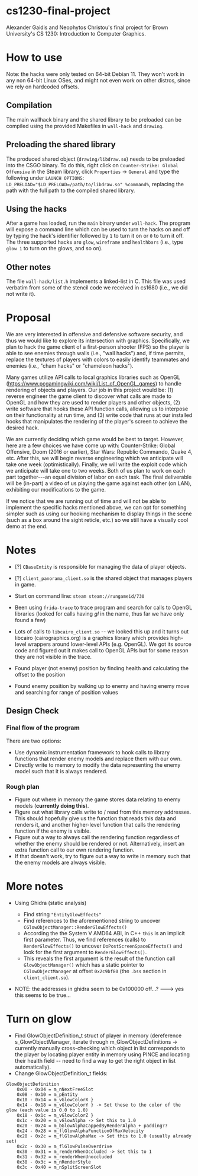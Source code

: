 # cs1230-final-project
Alexander Gaidis and Neophytos Christou's final project for Brown University's CS 1230: Introduction to Computer Graphics.

# How to use 

Note: the hacks were only tested on 64-bit Debian 11. They won't work in any non 64-bit Linux OSes, and might not even work on other distros, since we rely on hardcoded offsets.

## Compilation

The main wallhack binary and the shared library to be preloaded can be compiled using the provided Makefiles in `wall-hack` and `drawing`.

## Preloading the shared library

The produced shared object (`drawing/libdraw.so`) needs to be preloaded into the CSGO binary. To do this, right click on `Counter-Strike: Global Offensive` in the Steam library, click `Properties` -> `General` and type the following under `LAUNCH OPTIONS`: `LD_PRELOAD="$LD_PRELOAD=/path/to/libdraw.so" %command%`, replacing the path with the full path to the compiled shared library.

## Using the hacks

After a game has loaded, run the `main` binary under `wall-hack`. The program will expose a command line which can be used to turn the hacks on and off by typing the hack's identifier followed by `1` to turn it on or `0` to turn it off. The three supported hacks are `glow`, `wireframe` and `healthbars` (i.e., type `glow 1` to turn on the glows, and so on).

## Other notes

The file `wall-hack/list.h` implements a linked-list in C. This file was used verbatim from some of the stencil code we received in cs1680 (i.e., we did not write it).

# Proposal

We are very interested in offensive and defensive software security, and thus we would like to explore its intersection with graphics. Specifically, we plan to hack the game client of a first-person shooter (FPS) so the player is able to see enemies through walls (i.e., "wall hacks") and, if time permits, replace the textures of players with colors to easily identify teammates and enemies (i.e., "cham hacks" or "chameleon hacks"). 

Many games utilize API calls to local graphics libraries such as OpenGL (https://www.pcgamingwiki.com/wiki/List_of_OpenGL_games) to handle rendering of objects and players. Our job in this project would be: (1) reverse engineer the game client to discover what calls are made to OpenGL and how they are used to render players and other objects, (2) write software that hooks these API function calls, allowing us to interpose on their functionality at run time, and (3) write code that runs at our installed hooks that manipulates the rendering of the player's screen to achieve the desired hack.

We are currently deciding which game would be best to target. However, here are a few choices we have come up with: Counter-Strike: Global Offensive, Doom (2016 or earlier), Star Wars: Republic Commando, Quake 4, etc. After this, we will begin reverse engineering which we anticipate will take one week (optimistically). Finally, we will write the exploit code which we anticipate will take one to two weeks. Both of us plan to work on each part together---an equal division of labor on each task. The final deliverable will be (in-part) a video of us playing the game against each other (on LAN), exhibiting our modifications to the game.

If we notice that we are running out of time and will not be able to implement the specific hacks mentioned above, we can opt for something simpler such as using our hooking mechanism to display things in the scene (such as a box around the sight reticle, etc.) so we still have a visually cool demo at the end.

# Notes

- [?] `CBaseEntity` is responsible for managing the data of player objects.
- [?] `client_panorama_client.so` is the shared object that manages players in game.
- Start on command line: `steam steam://rungameid/730`
- Been using `frida-trace` to trace program and search for calls to OpenGL libraries (looked for calls having *gl* in the name, thus far we have only found a few)
- Lots of calls to `libcairo_client.so` -- we looked this up and it turns out libcairo (cairographics.org) is a graphics library which provides high-level wrappers around lower-level APIs (e.g. OpenGL). We got its source code and figured out it makes call to OpenGL APIs but for some reason they are not visible in the trace.

- Found player (not enemy) position by finding health and calculating the offset to the position
- Found enemy position by walking up to enemy and having enemy move and searching for range of position values

## Design Check

### Final flow of the program

There are two options:
  
  - Use dynamic instrumentation framework to hook calls to library functions that render enemy models and replace them with our own.
  - Directly write to memory to modify the data representing the enemy model such that it is always rendered.
  
 ### Rough plan
 
  - Figure out where in memory the game stores data relating to enemy models (__currently doing this__).
  - Figure out what library calls write to / read from this memory addresses. This should hopefully give us the function that reads this data and renders it, and another higher-level function that calls the rendering function if the enemy is visible.
  - Figure out a way to always call the rendering function regardless of whether the enemy should be rendered or not. Alternatively, insert an extra function call to our own rendering function.
  - If that doesn't work, try to figure out a way to write in memory such that the enemy models are always visible.


# More notes

- Using Ghidra (static analysis)
    - Find string `"EntityGlowEffects"`
    - Find references to the aforementioned string to uncover `CGlowObjectManager::RenderGlowEffects()`
    - According the the System V AMD64 ABI, in C++ `this` is an implicit first parameter. Thus, we find references (calls) to `RenderGlowEffects()` to uncover `DoPostScreenSpaceEffects()` and look for the first argument to `RenderGlowEffects()`.
    - This reveals the first argument is the result of the function call `GlowObjectManager()` which has a static pointer to `CGlowObjectManager` at offset `0x2c9bf80` (the `.bss` section in `client_client.so`).


- NOTE: the addresses in ghidra seem to be 0x100000 off...? ---> yes this seems to be true...

# Turn on glow

- Find GlowObjectDefinition_t struct of player in memory (dereference s_GlowObjectManager, iterate through m_GlowObjectDefinitions -> currently manually cross-checking which object in list corresponds to the player by locating player entity in memory using PINCE and locating their health field -- need to find a way to get the right object in list automatically).
- Change GlowObjectDefinition_t fields:
```
GlowObjectDefinition
    0x00 - 0x04 = m_nNextFreeSlot
    0x08 - 0x10 = m_pEntity
    0x10 - 0x14 = m_vGlowColorX }
    0x14 - 0x18 = m_vGlowColorY } -> Set these to the color of the glow (each value is 0.0 to 1.0)
    0x18 - 0x1c = m_vGlowColorZ }
    0x1c - 0x20 = m_vGlowAlpha -> Set this to 1.0
    0x20 - 0x24 = m_bGlowAlphaCappedByRenderAlpha + padding??
    0x24 - 0x28 = m_flGlowAlphaFunctionOfMaxVelocity
    0x28 - 0x2c = m_flGlowAlphaMax -> Set this to 1.0 (usually already set)
    0x2c - 0x30 = m_flGlowPulseOverdrive
    0x30 - 0x31 = m_renderWhenOccluded -> Set this to 1
    0x31 - 0x32 = m_renderWhenUnoccluded
    0x38 - 0x3c = m_nRenderStyle
    0x3c - 0x40 = m_nSplitScreenSlot
```
